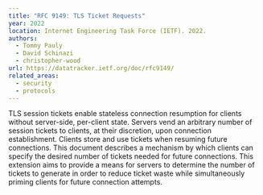 ```yaml
---
title: "RFC 9149: TLS Ticket Requests"
year: 2022
location: Internet Engineering Task Force (IETF). 2022.
authors:
  - Tommy Pauly
  - David Schinazi
  - christopher-wood
url: https://datatracker.ietf.org/doc/rfc9149/
related_areas:
  - security
  - protocols
---
```


TLS session tickets enable stateless connection resumption for clients without server-side, per-client state.  Servers vend an arbitrary number of session tickets to clients, at their discretion, upon connection establishment.  Clients store and use tickets when resuming future connections.  This document describes a mechanism by which clients can specify the desired number of tickets needed for future connections.  This extension aims to provide a means for servers to determine the number of tickets to generate in order to reduce ticket waste while simultaneously priming clients for future connection attempts.